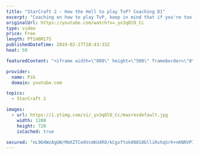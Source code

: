 ```yaml
---
title: "StarCraft 2 - How the Hell to play TvP? Coaching D1"
excerpt: "Coaching on how to play TvP, keep in mind that if you're too tilted towards a matchup it can also make you lose :)  Enjoy the super sexy outtro song! :P   -- Watch live at https://www.twitch.tv/x5_pig My NEW HP: https://pigstarcraft.com/ My Twitter: https://twitter.com/x5_PiG My Instagram: https://www.instagram.com/pigsc2/"
originalUrl: https://youtube.com/watch?v=_yx3qOlD_Cc
type: video
price: Free
length: PT1H6M17S
publishedDateTime: 2019-02-27T18:43:33Z
heat: 50

featuredContent: "<iframe width=\"800\" height=\"500\" frameborder=\"0\" src=\"https://www.youtube.com/embed/_yx3qOlD_Cc\" allow=\"accelerometer; autoplay; encrypted-media; gyroscope; picture-in-picture\" allowfullscreen></iframe>"

provider:
  name: PiG
  domain: youtube.com

topics:
  - StarCraft 2

images:
  - url: https://i.ytimg.com/vi/_yx3qOlD_Cc/maxresdefault.jpg
    width: 1280
    height: 720
    isCached: true

secured: "nL9O4WzAgUW/MmXZTCeOVcmKU4RO/kCgxftok008S8blliRshqSrh+nKNRVPIi41Vssljxj9pFpLzMBeqM9tLc/PTCYYG+F7jRWCPE3k6QfGYtUKCE3gRyayQeP9SR1ylFSpgugetiZuuc+qUePQ2lrwNH4vOLzmMEjiw/N9v3E8cN7j5H+Q1BPQ7LBkEiSRwM4p4xy6L+nR7NjSWuDqxWhCY6Lx+4oYsVFWAFGfLvV4WSN7S0xdNTHttZY1KUOtzHGCI4mFmRPfeI8RwvlBeMBcKZYTrTrP1qV+/EtEzu8CZJb7ZZ3fiGQdWWulzLJ+hCeUp/O0XaRfP7JiX82lIBngAi9VqvTjMpzIOCTFKImTdk9jEViGmfIiequjynDtIV32hX5dM/Zp+ZTFBzPIx5oxbqguxblFJkS7tUhLV+w=;6NFwlOocx0Dsc1+RfUBEXA=="
---
```


